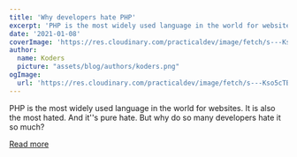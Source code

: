```yaml
---
title: 'Why developers hate PHP'
excerpt: 'PHP is the most widely used language in the world for websites. It is also the most hated. And it''s pure hate. But why do so many developers hate it so much?'
date: '2021-01-08'
coverImage: 'https://res.cloudinary.com/practicaldev/image/fetch/s---Kso5cTB--/c_imagga_scale,f_auto,fl_progressive,h_420,q_auto,w_1000/https://i.imgur.com/TpIPqJd.jpg'
author:
  name: Koders
  picture: "assets/blog/authors/koders.png"
ogImage:
  url: 'https://res.cloudinary.com/practicaldev/image/fetch/s---Kso5cTB--/c_imagga_scale,f_auto,fl_progressive,h_420,q_auto,w_1000/https://i.imgur.com/TpIPqJd.jpg'
---
```


PHP is the most widely used language in the world for websites. It is also the most hated. And it''s pure hate. But why do so many developers hate it so much?

[Read more](https://dev.to/jesuisundev/why-developers-hate-php-194i)
